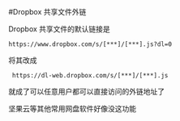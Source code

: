 #Dropbox 共享文件外链

Dropbox 共享文件的默认链接是

```https://www.dropbox.com/s/[***]/[***].js?dl=0```

将其改成

``` https://dl-web.dropbox.com/s/[***]/[***].js```

就成了可以任意用户都可以直接访问的外链地址了

坚果云等其他常用网盘软件好像没这功能